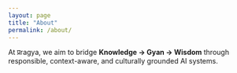 ```yaml
---
layout: page
title: "About"
permalink: /about/
---
```


At प्रragya, we aim to bridge **Knowledge → Gyan → Wisdom** through responsible, context-aware, and culturally grounded AI systems.
